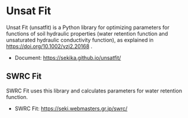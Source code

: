# Unsat Fit

Unsat Fit (unsatfit) is a Python library for optimizing parameters for functions of soil hydraulic properties (water retention function and unsaturated hydraulic conductivity function), as explained in https://doi.org/10.1002/vzj2.20168 .

- Document: https://sekika.github.io/unsatfit/

## SWRC Fit

SWRC Fit uses this library and calculates parameters for water retention function.

- SWRC Fit: https://seki.webmasters.gr.jp/swrc/
